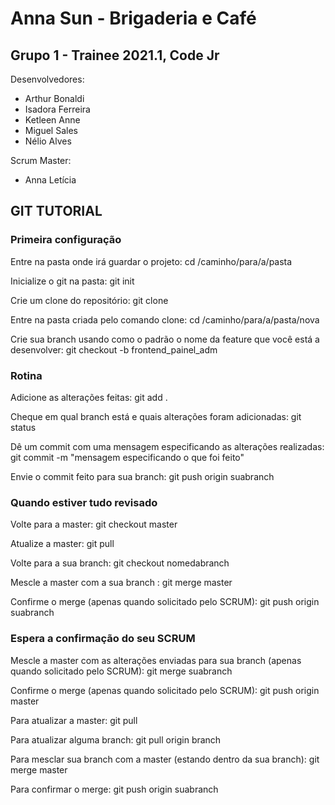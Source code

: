# Anna Sun - Brigaderia e Café
## Grupo 1 - Trainee 2021.1, Code Jr

Desenvolvedores:
- Arthur Bonaldi
- Isadora Ferreira
- Ketleen Anne
- Miguel Sales
- Nélio Alves

Scrum Master:
- Anna Letícia


## GIT TUTORIAL
### Primeira configuração
Entre na pasta onde irá guardar o projeto: cd /caminho/para/a/pasta

Inicialize o git na pasta: git init

Crie um clone do repositório: git clone

Entre na pasta criada pelo comando clone: cd /caminho/para/a/pasta/nova

Crie sua branch usando como o padrão o nome da feature que você está a desenvolver: git checkout -b frontend_painel_adm

### Rotina
Adicione as alterações feitas: git add .

Cheque em qual branch está e quais alterações foram adicionadas: git status

Dê um commit com uma mensagem especificando as alterações realizadas: git commit -m "mensagem especificando o que foi feito"

Envie o commit feito para sua branch: git push origin suabranch

### Quando estiver tudo revisado
Volte para a master: git checkout master

Atualize a master: git pull

Volte para a sua branch: git checkout nomedabranch

Mescle a master com a sua branch : git merge master

Confirme o merge (apenas quando solicitado pelo SCRUM): git push origin suabranch


### Espera a confirmação do seu SCRUM

Mescle a master com as alterações enviadas para sua branch (apenas quando solicitado pelo SCRUM): git merge suabranch

Confirme o merge (apenas quando solicitado pelo SCRUM): git push origin master

Para atualizar a master: git pull

Para atualizar alguma branch: git pull origin branch

Para mesclar sua branch com a master (estando dentro da sua branch): git merge master

Para confirmar o merge: git push origin suabranch
